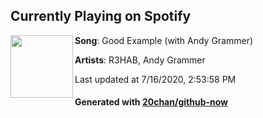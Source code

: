 ## Currently Playing on Spotify

[<img align="left" width="100" src="https://i.scdn.co/image/ab67616d00001e02225fc2439998c95a2edfe119">](https://open.spotify.com/album/2NjENS5zmbvNvABCfygUU6)

**Song**: Good Example (with Andy Grammer)

**Artists**: R3HAB, Andy Grammer

Last updated at 7/16/2020, 2:53:58 PM

#### Generated with [20chan/github-now](https://github.com/20chan/github-now)